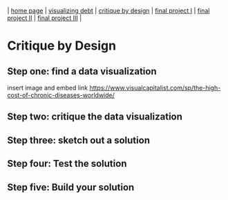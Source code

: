 | [home page](https://cmustudent.github.io/tswd-portfolio-templates/) | [visualizing debt](visualizing-government-debt) | [critique by design](critique-by-design) | [final project I](final-project-part-one) | [final project II](final-project-part-two) | [final project III](final-project-part-three) |

# Critique by Design
## Step one: find a data visualization
insert image and embed link
https://www.visualcapitalist.com/sp/the-high-cost-of-chronic-diseases-worldwide/

## Step two: critique the data visualization


## Step three: sketch out a solution


## Step four: Test the solution

## Step five: Build your solution
<div style="display: inline-block; width: 50%;">
    <div class="flourish-embed flourish-slope" data-src="visualisation/15077309"><script src="https://public.flourish.studio/resources/embed.js"></script></div>
</div>

<div style="display: inline-block; width: 50%;">
    <div class="flourish-embed flourish-chart" data-src="visualisation/15077155"><script src="https://public.flourish.studio/resources/embed.js"></script></div>
</div>
    </div>
</div>
